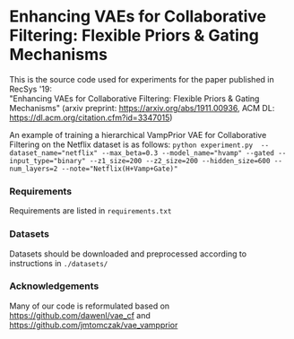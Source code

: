 # Enhancing VAEs for Collaborative Filtering: Flexible Priors & Gating Mechanisms
This is the source code used for experiments for the paper published in RecSys '19:  
"Enhancing VAEs for Collaborative Filtering: Flexible Priors & Gating Mechanisms"
(arxiv preprint: https://arxiv.org/abs/1911.00936, ACM DL: https://dl.acm.org/citation.cfm?id=3347015)

An example of training a hierarchical VampPrior VAE for Collaborative Filtering on the Netflix dataset is as follows:
`python experiment.py  --dataset_name="netflix" --max_beta=0.3 --model_name="hvamp" --gated --input_type="binary" --z1_size=200 --z2_size=200 --hidden_size=600 --num_layers=2 --note="Netflix(H+Vamp+Gate)"`

### Requirements
Requirements are listed in `requirements.txt`

### Datasets
Datasets should be downloaded and preprocessed according to instructions in `./datasets/`

### Acknowledgements
Many of our code is reformulated based on https://github.com/dawenl/vae_cf and https://github.com/jmtomczak/vae_vampprior
